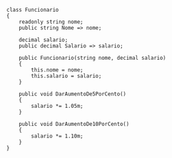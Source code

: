﻿```<language>
class Funcionario
{
    readonly string nome;
    public string Nome => nome;

    decimal salario;
    public decimal Salario => salario;

    public Funcionario(string nome, decimal salario)
    {
        this.nome = nome;
        this.salario = salario;
    }

    public void DarAumentoDe5PorCento()
    {
        salario *= 1.05m;
    }

    public void DarAumentoDe10PorCento()
    {
        salario *= 1.10m;
    }
}
```
